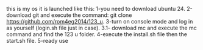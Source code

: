 this is my os
it is launched like this:
1-you need to download ubuntu 24. 2-download git and execute the command:
git clone https://github.com/rom4eg2014/123_u. 3-turn on console mode and log in as yourself (login.sh file just in case). 3.1- download mc and execute the mc command and find the 123 u folder. 4-execute the install.sh file then the start.sh file. 5-ready
use

